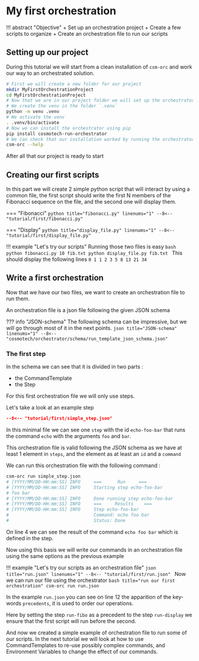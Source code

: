 # My first orchestration

!!! abstract "Objective"
    + Set up an orchestration project
    + Create a few scripts to organize
    + Create an orchestration file to run our scripts

## Setting up our project

During this tutorial we will start from a clean installation of `csm-orc` and work our way to an
orchestrated solution.

```bash title="Set up our project"
# First we will create a new folder for our project
mkdir MyFirstOrchestrationProject
cd MyFirstOrchestrationProject
# Now that we are in our project folder we will set up the orchestrator using a python venv
# We create the venv in the folder `.venv`
python -m venv .venv
# We activate the venv
. .venv/bin/activate
# Now we can install the orchestrator using pip
pip install cosmotech-run-orchestrator
# We can check that our installation worked by running the orchestrator help
csm-orc --help
```

After all that our project is ready to start

## Creating our first scripts

In this part we will create 2 simple python script that will interact by using a common file,
the first script should write the first N members of the Fibonacci sequence on the file,
and the second one will display them.

=== "Fibonacci"
    ```python title="fibonacci.py" linenums="1"
    --8<-- "tutorial/first/fibonacci.py"
    ```

=== "Display"
    ```python title="display_file.py" linenums="1"
    --8<-- "tutorial/first/display_file.py"
    ```

!!! example "Let's try our scripts"
    Running those two files is easy
    ```bash
    python fibonacci.py 10 fib.txt
    python display_file.py fib.txt
    ```
    This should display the following lines
    ```
    0
    1
    1
    2
    3
    5
    8
    13
    21
    34
    ```

## Write a first orchestration

Now that we have our two files, we want to create an orchestration file to run them.

An orchestration file is a json file following the given JSON schema

??? info "JSON-schema"
    The following schema can be impressive, but we will go through most of it in the next points.
    ```json title="JSON-schema" linenums="1"
    --8<-- "cosmotech/orchestrator/schema/run_template_json_schema.json"
    ```

### The first step

In the schema we can see that it is divided in two parts :
- the CommandTemplate
- the Step

For this first orchestration file we will only use steps.

Let's take a look at an example step


```json title="simple_step.json" linenums="1"
--8<-- "tutorial/first/simple_step.json"
```

In this minimal file we can see one `step` with the id `echo-foo-bar` 
that runs the command `echo` with the arguments `foo` and `bar`.

This orchestration file is valid following the JSON schema as we have at least 1 element in `steps`, and the element as at least an `id` and a `command`

We can run this orchestration file with the following command :

```bash title="run simple_step.json" linenums="1"
csm-orc run simple_step.json
# [YYYY/MM/DD-HH:mm:SS] INFO     ===      Run     ===
# [YYYY/MM/DD-HH:mm:SS] INFO     Starting step echo-foo-bar
# foo bar
# [YYYY/MM/DD-HH:mm:SS] INFO     Done running step echo-foo-bar
# [YYYY/MM/DD-HH:mm:SS] INFO     ===     Results    ===
# [YYYY/MM/DD-HH:mm:SS] INFO     Step echo-foo-bar
#                                Command: echo foo bar
#                                Status: Done 
```

On line 4 we can see the result of the command `echo foo bar` which is defined in the step.

Now using this basis we will write our commands in an orchestration file using the same options as the previous example

!!! example "Let's try our scripts as an orchestration file"
    ```json title="run.json" linenums="1"
    --8<-- "tutorial/first/run.json"
    ```
    Now we can run our file using the orchestrator
    ```bash title="run our first orchestration"
    csm-orc run run.json
    ```

In the example `run.json` you can see on line 12 the apparition of the key-words `precedents`, 
it is used to order our operations.

Here by setting the step `run-fibo` as a precedent to the step `run-display` 
we ensure that the first script will run before the second.

And now we created a simple example of orchestration file to run some of our scripts.
In the next tutorial we will look at how to use CommandTemplates to re-use possibly complex commands, and Environment Variables to change the effect of our commands.